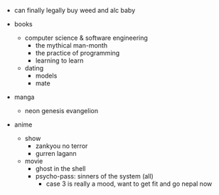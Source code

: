 - can finally legally buy weed and alc baby

- books
  - computer science & software engineering
    - the mythical man-month
    - the practice of programming
    - learning to learn
  - dating
    - models
    - mate
    
- manga
  - neon genesis evangelion

- anime
  - show
    - zankyou no terror
    - gurren lagann
  - movie
    - ghost in the shell
    - psycho-pass: sinners of the system (all)
      - case 3 is really a mood, want to get fit and go nepal now
